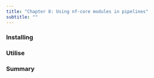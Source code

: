 ```yaml
---
title: "Chapter 8: Using nf-core modules in pipelines"
subtitle: ""
---
```


### Installing

### Utilise

### Summary
